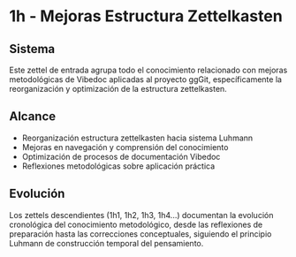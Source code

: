 # 1h - Mejoras Estructura Zettelkasten

## Sistema

Este zettel de entrada agrupa todo el conocimiento relacionado con mejoras metodológicas de Vibedoc aplicadas al proyecto ggGit, específicamente la reorganización y optimización de la estructura zettelkasten.

## Alcance

- Reorganización estructura zettelkasten hacia sistema Luhmann
- Mejoras en navegación y comprensión del conocimiento
- Optimización de procesos de documentación Vibedoc
- Reflexiones metodológicas sobre aplicación práctica

## Evolución

Los zettels descendientes (1h1, 1h2, 1h3, 1h4...) documentan la evolución cronológica del conocimiento metodológico, desde las reflexiones de preparación hasta las correcciones conceptuales, siguiendo el principio Luhmann de construcción temporal del pensamiento.
